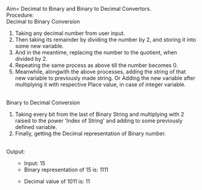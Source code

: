 Aim= Decimal to Binary and Binary to Decimal Convertors.
<br>
Procedure:
<br>
Decimal to Binary Conversion
<ol>
<li>Taking any decimal number from user input.</li>
<li>Then taking its remainder by dividing the number by 2, and storing it into some new variable.</li>
<li>And in the meantime, replacing the number to the quotient, when divided by 2.</li>
<li>Repeating the same process as above till the number becomes 0.</li>
<li>Meanwhile, alongwith the above processes, adding the string of that new variable to previously made string. Or Adding the new variable after multiplying it with respective Place value, in case of integer variable.</li>
</ol>
<br>
Binary to Decimal Conversion
<ol>
<li>Taking every bit from the last of Binary String and multiplying with 2 raised to the power 'Index of String' and adding to some previously defined variable.</li>
<li>Finally, getting the Decimal representation of Binary number.</li>
</ol>
<br>
Output:
<br>
<ul>
<ul>
<li>Input: 15</li>
<li>Binary representation of 15 is: 1111</li>
</ul>
<ul>
<li>Decimal value of 1011 is: 11</li>
</ul>
</ul>
